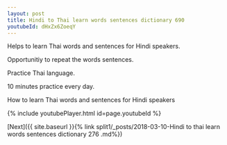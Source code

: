```yaml
---
layout: post
title: Hindi to Thai learn words sentences dictionary 690 
youtubeId: dHxZx6ZoeqY
---
```

 
 
Helps to learn Thai words and sentences for Hindi speakers.

Opportunitiy to repeat the words sentences. 

Practice Thai language. 
 
10 minutes practice every day. 
 
How to learn Thai words and sentences for Hindi speakers 
 
{% include youtubePlayer.html id=page.youtubeId %}
 
 
[Next]({{ site.baseurl }}{% link  split1/_posts/2018-03-10-Hindi to thai learn words sentences dictionary 276 .md%})
 
